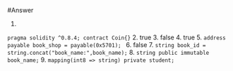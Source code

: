 #Answer

1. 
`pragma solidity ^0.8.4;
contract Coin{}`
2. true
3. false
4. true
5. `address payable book_shop = payable(0x5701);
`
6. false
7. `string book_id = string.concat("book_name:",book_name);`
8. `string public immutable book_name;`
9. `mapping(int8 => string) private student;`